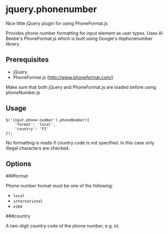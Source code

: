 jquery.phonenumber
==================

Nice little jQuery plugin for using PhoneFormat.js

Provides phone number formatting for input element as user types. Uses
Al Beebe's PhoneFormat.js which is built using Google's libphonenumber library.

Prerequisites
-------------

* jQuery
* PhoneFormat.js (http://www.phoneformat.com/)

Make sure that both jQuery and PhoneFormat.js are loaded before using phoneNumber.js

Usage
-----

    $('input.phone-number').phoneNumber({
        'format': 'local',
        'country': 'FI'
    });
    
No formatting is made if country code is not specified. In this case only illegal characters are checked.
    
Options
-------

###format

Phone number format must be one of the following:
* `local`
* `international`
* `e164`

###country

A two-digit country code of the phone number, e.g. `US`
